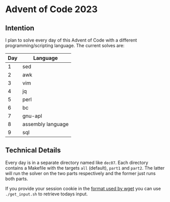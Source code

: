 # Advent of Code 2023

## Intention

I plan to solve every day of this Advent of Code with a different programming/scripting language. The current solves are:

| Day | Language          |
| --- | ----------------- |
| 1   | sed               |
| 2   | awk               |
| 3   | vim               |
| 4   | jq                |
| 5   | perl              |
| 6   | bc                |
| 7   | gnu-apl           |
| 8   | assembly language |
| 9   | sql               |

## Technical Details

Every day is in a separate directory named like `dec07`. Each directory contains a Makefile with the targets `all` (default), `part1` and `part2`. The latter will run the solver on the two parts respectively and the former just runs both parts.

If you provide your session cookie in the [format used by wget](https://unix.stackexchange.com/questions/36531/format-of-cookies-when-using-wget) you can use `./get_input.sh` to retrieve todays input.
